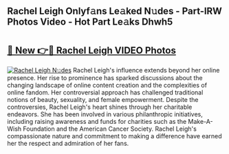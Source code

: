 ## Rachel Leigh Onlyf𝚊ns Le𝚊ked N𝚞des - Part-lRW Photos Video - Hot Part Le𝚊ks Dhwh5

# <h2><a href="http://ab86899.deff.icu/?id=Rachel+Leigh">🔗 New 👉🔴 Rachel Leigh VIDEO Photos</a></h2>

[![Rachel Leigh N𝚞des](https://i.imgur.com/rIISA9y.gif)](http://ab86899.deff.icu/?id=Rachel+Leigh)
Rachel Leigh's influence extends beyond her online presence. Her rise to prominence has sparked discussions about the changing landscape of online content creation and the complexities of online fandom. Her controversial approach has challenged traditional notions of beauty, sexuality, and female empowerment. Despite the controversies, Rachel Leigh's heart shines through her charitable endeavors. She has been involved in various philanthropic initiatives, including raising awareness and funds for charities such as the Make-A-Wish Foundation and the American Cancer Society. Rachel Leigh's compassionate nature and commitment to making a difference have earned her the respect and admiration of her fans.

